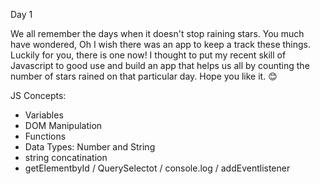Day 1

We all remember the days when it doesn't stop raining stars.
You much have wondered, Oh I wish there was an app to keep a track these things.
Luckily for you, there is one now!
I thought to put my recent skill of Javascript to good use and build an app that helps us all by counting the number of stars rained on that particular day.
Hope you like it. 😊

JS Concepts:

- Variables
- DOM Manipulation
- Functions
- Data Types: Number and String
- string concatination
- getElementbyId / QuerySelectot / console.log / addEventlistener
